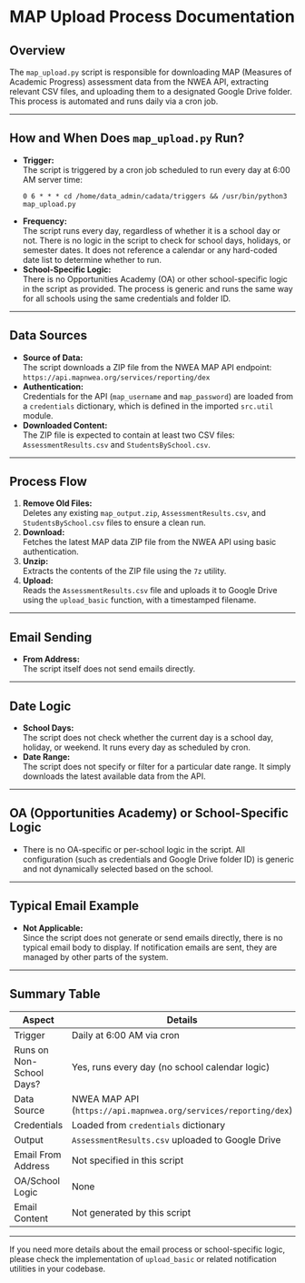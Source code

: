 # MAP Upload Process Documentation

## Overview

The `map_upload.py` script is responsible for downloading MAP (Measures of Academic Progress) assessment data from the NWEA API, extracting relevant CSV files, and uploading them to a designated Google Drive folder. This process is automated and runs daily via a cron job.

---

## How and When Does `map_upload.py` Run?

- **Trigger:**  
  The script is triggered by a cron job scheduled to run every day at 6:00 AM server time:
  ```
  0 6 * * * cd /home/data_admin/cadata/triggers && /usr/bin/python3 map_upload.py
  ```
- **Frequency:**  
  The script runs every day, regardless of whether it is a school day or not. There is no logic in the script to check for school days, holidays, or semester dates. It does not reference a calendar or any hard-coded date list to determine whether to run.
- **School-Specific Logic:**  
  There is no Opportunities Academy (OA) or other school-specific logic in the script as provided. The process is generic and runs the same way for all schools using the same credentials and folder ID.

---

## Data Sources

- **Source of Data:**  
  The script downloads a ZIP file from the NWEA MAP API endpoint:  
  `https://api.mapnwea.org/services/reporting/dex`
- **Authentication:**  
  Credentials for the API (`map_username` and `map_password`) are loaded from a `credentials` dictionary, which is defined in the imported `src.util` module.
- **Downloaded Content:**  
  The ZIP file is expected to contain at least two CSV files: `AssessmentResults.csv` and `StudentsBySchool.csv`.

---

## Process Flow

1. **Remove Old Files:**  
   Deletes any existing `map_output.zip`, `AssessmentResults.csv`, and `StudentsBySchool.csv` files to ensure a clean run.
2. **Download:**  
   Fetches the latest MAP data ZIP file from the NWEA API using basic authentication.
3. **Unzip:**  
   Extracts the contents of the ZIP file using the `7z` utility.
4. **Upload:**  
   Reads the `AssessmentResults.csv` file and uploads it to Google Drive using the `upload_basic` function, with a timestamped filename.

---

## Email Sending

- **From Address:**  
  The script itself does not send emails directly.

---

## Date Logic

- **School Days:**  
  The script does not check whether the current day is a school day, holiday, or weekend. It runs every day as scheduled by cron.
- **Date Range:**  
  The script does not specify or filter for a particular date range. It simply downloads the latest available data from the API.

---

## OA (Opportunities Academy) or School-Specific Logic

- There is no OA-specific or per-school logic in the script. All configuration (such as credentials and Google Drive folder ID) is generic and not dynamically selected based on the school.

---

## Typical Email Example

- **Not Applicable:**  
  Since the script does not generate or send emails directly, there is no typical email body to display. If notification emails are sent, they are managed by other parts of the system.

---

## Summary Table

| Aspect                | Details                                                                 |
|-----------------------|-------------------------------------------------------------------------|
| Trigger               | Daily at 6:00 AM via cron                                               |
| Runs on Non-School Days? | Yes, runs every day (no school calendar logic)                        |
| Data Source           | NWEA MAP API (`https://api.mapnwea.org/services/reporting/dex`)         |
| Credentials           | Loaded from `credentials` dictionary                                    |
| Output                | `AssessmentResults.csv` uploaded to Google Drive                        |
| Email From Address    | Not specified in this script                                            |
| OA/School Logic       | None                                                                    |
| Email Content         | Not generated by this script                                            |

---

If you need more details about the email process or school-specific logic, please check the implementation of `upload_basic` or related notification utilities in your codebase.

